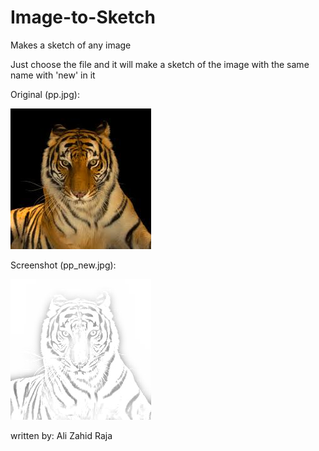 # Image-to-Sketch
Makes a sketch of any image


Just choose the file and it will make a sketch of the image with the same name with 'new' in it


Original (pp.jpg):



![Screenshot](pp.jpg)

Screenshot (pp_new.jpg):



![Screenshot](pp_new.jpg)




written by: Ali Zahid Raja

